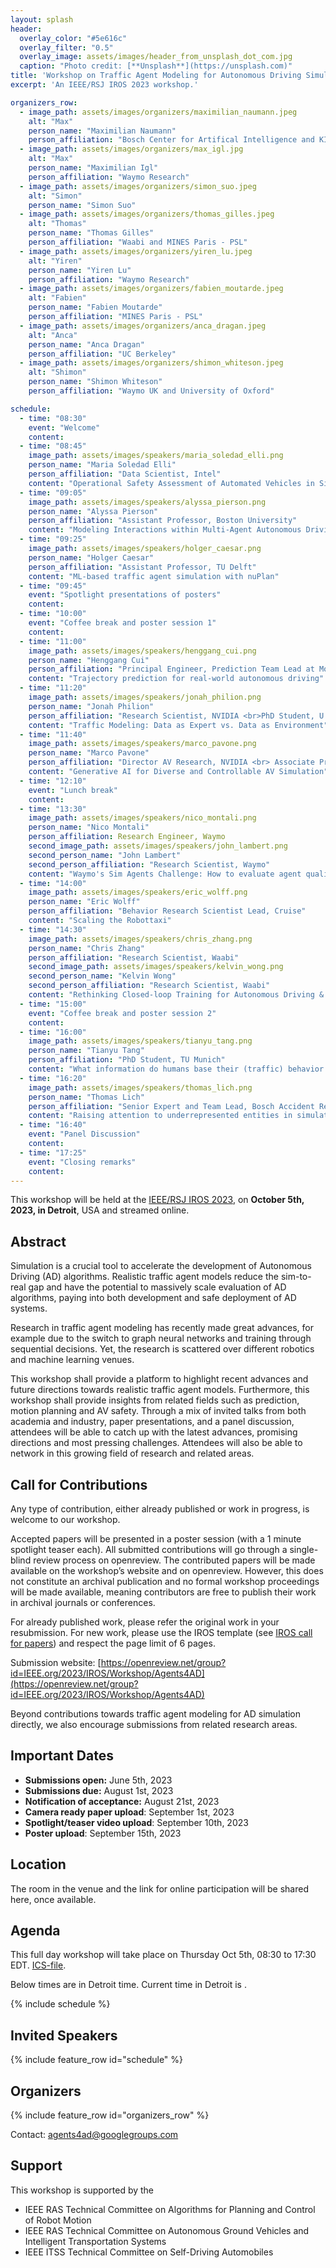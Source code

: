```yaml
---
layout: splash
header:
  overlay_color: "#5e616c"
  overlay_filter: "0.5"
  overlay_image: assets/images/header_from_unsplash_dot_com.jpg
  caption: "Photo credit: [**Unsplash**](https://unsplash.com)"
title: 'Workshop on Traffic Agent Modeling for Autonomous Driving Simulation'
excerpt: 'An IEEE/RSJ IROS 2023 workshop.'

organizers_row:
  - image_path: assets/images/organizers/maximilian_naumann.jpeg
    alt: "Max"
    person_name: "Maximilian Naumann"
    person_affiliation: "Bosch Center for Artifical Intelligence and KIT"
  - image_path: assets/images/organizers/max_igl.jpg
    alt: "Max"
    person_name: "Maximilian Igl"
    person_affiliation: "Waymo Research"
  - image_path: assets/images/organizers/simon_suo.jpeg
    alt: "Simon"
    person_name: "Simon Suo"
  - image_path: assets/images/organizers/thomas_gilles.jpeg
    alt: "Thomas"
    person_name: "Thomas Gilles"
    person_affiliation: "Waabi and MINES Paris - PSL"
  - image_path: assets/images/organizers/yiren_lu.jpeg
    alt: "Yiren"
    person_name: "Yiren Lu"
    person_affiliation: "Waymo Research"
  - image_path: assets/images/organizers/fabien_moutarde.jpeg
    alt: "Fabien"
    person_name: "Fabien Moutarde"
    person_affiliation: "MINES Paris - PSL"
  - image_path: assets/images/organizers/anca_dragan.jpeg
    alt: "Anca"
    person_name: "Anca Dragan"
    person_affiliation: "UC Berkeley"
  - image_path: assets/images/organizers/shimon_whiteson.jpeg
    alt: "Shimon"
    person_name: "Shimon Whiteson"
    person_affiliation: "Waymo UK and University of Oxford"

schedule:
  - time: "08:30"
    event: "Welcome"
    content: 
  - time: "08:45"
    image_path: assets/images/speakers/maria_soledad_elli.png
    person_name: "Maria Soledad Elli"
    person_affiliation: "Data Scientist, Intel"
    content: "Operational Safety Assessment of Automated Vehicles in Simulation"
  - time: "09:05"
    image_path: assets/images/speakers/alyssa_pierson.png
    person_name: "Alyssa Pierson"
    person_affiliation: "Assistant Professor, Boston University"
    content: "Modeling Interactions within Multi-Agent Autonomous Driving"
  - time: "09:25"
    image_path: assets/images/speakers/holger_caesar.png
    person_name: "Holger Caesar"
    person_affiliation: "Assistant Professor, TU Delft"
    content: "ML-based traffic agent simulation with nuPlan"
  - time: "09:45"
    event: "Spotlight presentations of posters"
    content: 
  - time: "10:00"
    event: "Coffee break and poster session 1"
    content: 
  - time: "11:00"
    image_path: assets/images/speakers/henggang_cui.png
    person_name: "Henggang Cui"
    person_affiliation: "Principal Engineer, Prediction Team Lead at Motional"
    content: "Trajectory prediction for real-world autonomous driving"
  - time: "11:20"
    image_path: assets/images/speakers/jonah_philion.png
    person_name: "Jonah Philion"
    person_affiliation: "Research Scientist, NVIDIA <br>PhD Student, U. of Toronto"
    content: "Traffic Modeling: Data as Expert vs. Data as Environment"
  - time: "11:40"
    image_path: assets/images/speakers/marco_pavone.png
    person_name: "Marco Pavone"
    person_affiliation: "Director AV Research, NVIDIA <br> Associate Professor, Stanford University"
    content: "Generative AI for Diverse and Controllable AV Simulation"
  - time: "12:10"
    event: "Lunch break"
    content: 
  - time: "13:30"
    image_path: assets/images/speakers/nico_montali.png
    person_name: "Nico Montali"
    person_affiliation: Research Engineer, Waymo
    second_image_path: assets/images/speakers/john_lambert.png
    second_person_name: "John Lambert"
    second_person_affiliation: "Research Scientist, Waymo"
    content: "Waymo's Sim Agents Challenge: How to evaluate agent quality?"
  - time: "14:00"
    image_path: assets/images/speakers/eric_wolff.png
    person_name: "Eric Wolff"
    person_affiliation: "Behavior Research Scientist Lead, Cruise"
    content: "Scaling the Robottaxi"
  - time: "14:30"
    image_path: assets/images/speakers/chris_zhang.png
    person_name: "Chris Zhang"
    person_affiliation: "Research Scientist, Waabi"
    second_image_path: assets/images/speakers/kelvin_wong.png
    second_person_name: "Kelvin Wong"
    second_person_affiliation: "Research Scientist, Waabi"
    content: "Rethinking Closed-loop Training for Autonomous Driving & A Hierarchical Framework for Mixed Reality Traffic Simulation"
  - time: "15:00"
    event: "Coffee break and poster session 2"
    content: 
  - time: "16:00"
    image_path: assets/images/speakers/tianyu_tang.png
    person_name: "Tianyu Tang"
    person_affiliation: "PhD Student, TU Munich"
    content: "What information do humans base their (traffic) behavior decision on - insights from ergonomics"
  - time: "16:20"
    image_path: assets/images/speakers/thomas_lich.png
    person_name: "Thomas Lich"
    person_affiliation: "Senior Expert and Team Lead, Bosch Accident Research"
    content: "Raising attention to underrepresented entities in simulation studies - a perspective from accident research and two-wheeler research"
  - time: "16:40"
    event: "Panel Discussion"
    content: 
  - time: "17:25"
    event: "Closing remarks"
    content: 
---
```


This workshop will be held at the [IEEE/RSJ IROS 2023](https://ieee-iros.org/), on **October 5th, 2023, in Detroit**, USA and streamed online.

## Abstract

Simulation is a crucial tool to accelerate the development of Autonomous Driving (AD) algorithms. Realistic traffic agent models reduce the sim-to-real gap and have the potential to massively scale evaluation of AD algorithms, paying into both development and safe deployment of AD systems.

Research in traffic agent modeling has recently made great advances, for example due to the switch to graph neural networks and training through sequential decisions. Yet, the research is scattered over different robotics and machine learning venues.

This workshop shall provide a platform to highlight recent advances and future directions towards realistic traffic agent models. Furthermore, this workshop shall provide insights from related fields such as prediction, motion planning and AV safety. Through a mix of invited talks from both academia and industry, paper presentations, and a panel discussion, attendees will be able to catch up with the latest advances, promising directions and most pressing challenges. Attendees will also be able to network in this growing field of research and related areas.

## Call for Contributions

Any type of contribution, either already published or work in progress, is welcome to our workshop.

Accepted papers will be presented in a poster session (with a 1 minute spotlight teaser each). All submitted contributions will go through a single-blind review process on openreview. The contributed papers will be made available on the workshop’s website and on openreview. However, this does not constitute an archival publication and no formal workshop proceedings will be made available, meaning contributors are free to publish their work in archival journals or conferences.

For already published work, please refer the original work in your resubmission. For new work, please use the IROS template (see [IROS call for papers](https://ieee-iros.org/call-for-papers/)) and respect the page limit of 6 pages.

Submission website: [https://openreview.net/group?id=IEEE.org/2023/IROS/Workshop/Agents4AD](https://openreview.net/group?id=IEEE.org/2023/IROS/Workshop/Agents4AD)

Beyond contributions towards traffic agent modeling for AD simulation directly, we also encourage submissions from related research areas.

## Important Dates

- **Submissions open:** June 5th, 2023
- **Submissions due:** August 1st, 2023
- **Notification of acceptance:** August 21st, 2023
- **Camera ready paper upload**: September 1st, 2023
- **Spotlight/teaser video upload**: September 10th, 2023
- **Poster upload**: September 15th, 2023

## Location

The room in the venue and the link for online participation will be shared here, once available.

## Agenda

<!-- script to display conference time -->
<script>
  var x = setInterval(function() {
    var d = new Date();
    var n = d.toLocaleTimeString("en-US", {timeZone: "America/Detroit", hour: '2-digit', minute:'2-digit', hour12: false})
    document.getElementById("centraltime").innerHTML = n
  }, 1000);
</script>

This full day workshop will take place on Thursday Oct 5th, 08:30 to 17:30 EDT. [ICS-file](assets/TAM-Workshop.ics).

Below times are in Detroit time. Current time in Detroit is <span id="centraltime"></span>.

{% include schedule %}

## Invited Speakers

{% include feature_row id="schedule" %}

## Organizers

{% include feature_row id="organizers_row" %}

Contact: [agents4ad@googlegroups.com](mailto:agents4ad@googlegroups.com)

## Support

This workshop is supported by the

- IEEE RAS Technical Committee on Algorithms for Planning and Control of Robot Motion
- IEEE RAS Technical Committee on Autonomous Ground Vehicles and Intelligent Transportation Systems
- IEEE ITSS Technical Committee on Self-Driving Automobiles
